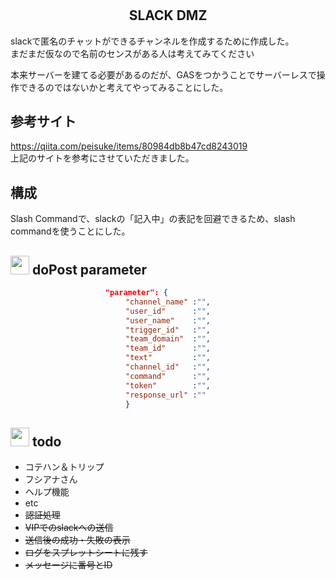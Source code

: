 # <h2 align="center">SLACK DMZ</h2>
slackで匿名のチャットができるチャンネルを作成するために作成した。  
まだまだ仮なので名前のセンスがある人は考えてみてください

本来サーバーを建てる必要があるのだが、GASをつかうことでサーバーレスで操作できるのではないかと考えてやってみることにした。

## 参考サイト
https://qiita.com/peisuke/items/80984db8b47cd8243019  
上記のサイトを参考にさせていただきました。

## 構成
Slash Commandで、slackの「記入中」の表記を回避できるため、slash commandを使うことにした。

## <img src="https://cultofthepartyparrot.com/parrots/hd/parrot.gif" width="30"> doPost parameter
<center>

```JSON
"parameter": {              
   "channel_name" :"",   
   "user_id"      :"",   
   "user_name"    :"",   
   "trigger_id"   :"",   
   "team_domain"  :"",   
   "team_id"      :"",   
   "text"         :"",   
   "channel_id"   :"",   
   "command"      :"",   
   "token"        :"",   
   "response_url" :""    
   }                     

 ```

</center>

##  <img src="https://cultofthepartyparrot.com/guests/cursedparrot.gif" width="30"> todo

* コテハン＆トリップ
* フシアナさん
* ヘルプ機能  
* etc  
* ~~認証処理~~
* ~~VIPでのslackへの送信~~
* ~~送信後の成功・失敗の表示~~
* ~~ログをスプレットシートに残す~~
* ~~メッセージに番号とID~~
